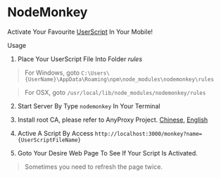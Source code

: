 # NodeMonkey
Activate Your Favourite [UserScript](https://greasyfork.org/zh-CN) In Your Mobile!

Usage

1. Place Your UserScript File Into Folder _*rules*_
>For Windows, goto `C:\Users\{UserName}\AppData\Roaming\npm\node_modules\nodemonkey\rules`

>For OSX, goto `/usr/local/lib/node_modules/nodemonkey/rules`


2. Start Server By Type `nodemonkey` In Your Terminal


3. Install root CA, please refer to AnyProxy Project. [Chinese](https://github.com/alibaba/anyproxy/wiki/HTTPS%E7%9B%B8%E5%85%B3%E6%95%99%E7%A8%8B), [English](https://github.com/alibaba/anyproxy/wiki/How-to-config-https-proxy)


4. Active A Script By Access `http://localhost:3000/monkey?name={UserScriptFileName}`


5. Goto Your Desire Web Page To See If Your Script Is Activated.
>Sometimes you need to refresh the page twice.
